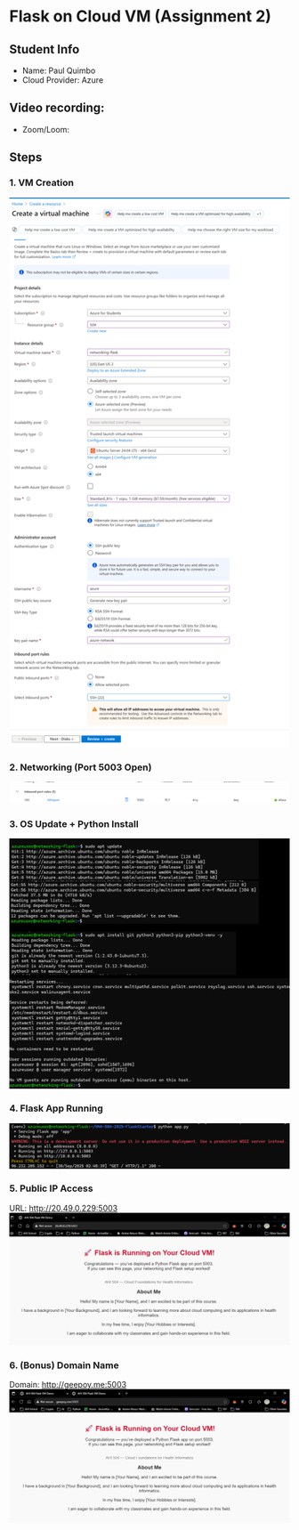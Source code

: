# Flask on Cloud VM (Assignment 2)

## Student Info
- Name:  Paul Quimbo
- Cloud Provider: Azure

## Video recording: 
- Zoom/Loom: 

## Steps
### 1. VM Creation
![screenshot](images\vmcreation.png)



### 2. Networking (Port 5003 Open)
![screenshot](images\networkopen.png)

### 3. OS Update + Python Install
![commands + screenshot](images\OSandPython.png)

### 4. Flask App Running
![screenshot of terminal + browser](images\flaskrunning.png)

### 5. Public IP Access
URL: http://20.49.0.229:5003  
![screenshot](images\publicip.png)

### 6. (Bonus) Domain Name
Domain: http://geepoy.me:5003  
![screenshot](images\domain.png)
